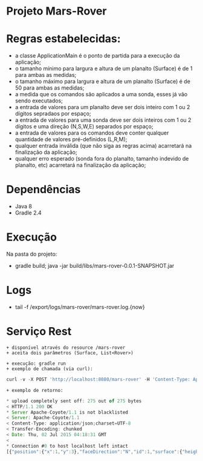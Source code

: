 # Projeto Mars-Rover


# Regras estabelecidas:
  + a classe ApplicationMain é o ponto de partida para a execução da aplicação;
  + o tamanho mínimo para largura e altura de um planalto (Surface) é de 1 para ambas as medidas;
  + o tamanho máximo para largura e altura de um planalto (Surface) é de 50 para ambas as medidas;
  + a medida que os comandos são aplicados a uma sonda, esses já vão sendo executados;
  + a entrada de valores para um planalto deve ser dois inteiro com 1 ou 2 dígitos sepradaos por espaço;
  + a entrada de valores para uma sonda deve ser dois inteiros com 1 ou 2 dígitos e uma direção (N,S,W,E) separados por espaço;
  + a entrada de valores para os comandos deve conter qualquer quantidade de valores pré-definidos (L,R,M);
  + qualquer entrada inválida (que não siga as regras acima) acarretará na finalização da aplicação;
  + qualquer erro esperado (sonda fora do planalto, tamanho indevido de planalto, etc) acarretará na finalização da aplicação;


# Dependências
  + Java 8
  + Gradle 2.4

  
# Execução
  Na pasta do projeto:
  
  + gradle build; java -jar build/libs/mars-rover-0.0.1-SNAPSHOT.jar


# Logs

  + tail -f /export/logs/mars-rover/mars-rover.log.{now}


# Serviço Rest

	+ disponível através do resource /mars-rover
	+ aceita dois parâmetros (Surface, List<Rover>)

	+ execução: gradle run
	+ exemplo de chamada (via curl):

```js
curl -v -X POST 'http://localhost:8080/mars-rover' -H 'Content-Type: Application/JSON' -d '{ "surface": {"width":5, "height":5}, "rovers":[ {"position":{"x":1, "y":2}, "faceDirection": "N", "commands":["L", "M", "L", "M", "L", "M", "L", "M", "M"]}, {"position": {"x":3, "y":3}, "faceDirection": "E", "commands":["M", "M", "R", "M", "M", "R", "M", "R", "R", "M"]} ] }'
```

	+ exemplo de retorno:

```js
* upload completely sent off: 275 out of 275 bytes
< HTTP/1.1 200 OK
* Server Apache-Coyote/1.1 is not blacklisted
< Server: Apache-Coyote/1.1
< Content-Type: application/json;charset=UTF-8
< Transfer-Encoding: chunked
< Date: Thu, 02 Jul 2015 04:18:31 GMT
< 
* Connection #0 to host localhost left intact
[{"position":{"x":1,"y":3},"faceDirection":"N","id":1,"surface":{"height":5,"width":5},"commands":["L","M","L","M","L","M","L","M","M"]},{"position":{"x":5,"y":1},"faceDirection":"E","id":2,"surface":{"height":5,"width":5},"commands":["M","M","R","M","M","R","M","R","R","M"]}]
```